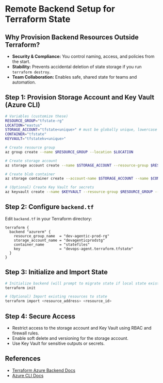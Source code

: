 # Remote Backend Setup for Terraform State

## Why Provision Backend Resources Outside Terraform?
- **Security & Compliance:** You control naming, access, and policies from the start.
- **Stability:** Prevents accidental deletion of state storage if you run `terraform destroy`.
- **Team Collaboration:** Enables safe, shared state for teams and automation.

## Step 1: Provision Storage Account and Key Vault (Azure CLI)

```sh
# Variables (customize these)
RESOURCE_GROUP="tfstate-rg"
LOCATION="eastus"
STORAGE_ACCOUNT="tfstate<unique>" # must be globally unique, lowercase
CONTAINER="tfstate"
KEYVAULT="tfstatekv<unique>"

# Create resource group
az group create --name $RESOURCE_GROUP --location $LOCATION

# Create storage account
az storage account create --name $STORAGE_ACCOUNT --resource-group $RESOURCE_GROUP --location $LOCATION --sku Standard_LRS --encryption-services blob

# Create blob container
az storage container create --account-name $STORAGE_ACCOUNT --name $CONTAINER

# (Optional) Create Key Vault for secrets
az keyvault create --name $KEYVAULT --resource-group $RESOURCE_GROUP --location $LOCATION
```

## Step 2: Configure `backend.tf`
Edit `backend.tf` in your Terraform directory:

```
terraform {
  backend "azurerm" {
    resource_group_name  = "dev-agentic-prod-rg"
    storage_account_name = "devagenticprodstg"
    container_name       = "statefiles"
    key                  = "devops-agent.terraform.tfstate"
  }
}
```

## Step 3: Initialize and Import State

```sh
# Initialize backend (will prompt to migrate state if local state exists)
terraform init

# (Optional) Import existing resources to state
terraform import <resource_address> <resource_id>
```

## Step 4: Secure Access
- Restrict access to the storage account and Key Vault using RBAC and firewall rules.
- Enable soft delete and versioning for the storage account.
- Use Key Vault for sensitive outputs or secrets.

## References
- [Terraform Azure Backend Docs](https://registry.terraform.io/providers/hashicorp/azurerm/latest/docs/guides/azure_backend)
- [Azure CLI Docs](https://docs.microsoft.com/en-us/cli/azure/)
